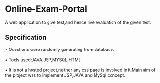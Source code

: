 # Online-Exam-Portal
  A web application to give test,and hence live evaluation of the given test.
## Specification
• Questions were randomly generating from database.<br><br>
• Tools used:JAVA,JSP,MYSQL,HTML<br><br>
• It is not a hosted project,neither any css page is involved in it.Main aim of the project was to implement JSP,JAVA and MySql concept.
